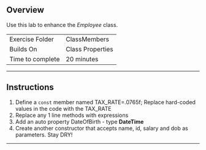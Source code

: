## Overview
Use this lab to enhance the *Employee* class.

| | |
| --------- | --------------------------- |
| Exercise Folder | ClassMembers |
| Builds On | Class Properties |
| Time to complete | 20 minutes

---
## Instructions


1. Define a ```const``` member named TAX_RATE=.0765f;  Replace hard-coded values in the code with the TAX_RATE
1. Replace any 1 line methods with expressions
1. Add an auto property DateOfBirth - type **DateTime**
1. Create another constructor that accepts name, id, salary and dob as parameters.  Stay DRY!

---